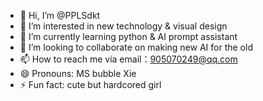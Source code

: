 - 👋 Hi, I’m @PPLSdkt
- 👀 I’m interested in new technology & visual design
- 🌱 I’m currently learning python & AI prompt assistant
- 💞️ I’m looking to collaborate on making new AI for the old
- 📫 How to reach me via email：905070249@qq.com
- 😄 Pronouns: MS bubble Xie
- ⚡ Fun fact: cute but hardcored girl

<!---
PPLSdkt/PPLSdkt is a ✨ special ✨ repository because its `README.md` (this file) appears on your GitHub profile.
You can click the Preview link to take a look at your changes.
--->
